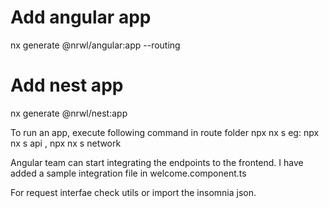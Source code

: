 # Add angular app

nx generate @nrwl/angular:app <app-name> --routing

# Add nest app

nx generate @nrwl/nest:app <app-name>

To run an app, execute following command in route folder
npx nx s <api-name>
eg: npx nx s api , npx nx s network

Angular team can start integrating the endpoints to the frontend. I have added a sample integration file in welcome.component.ts

For request interfae check utils or import the insomnia json.
